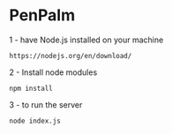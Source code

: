 # PenPalm

1 - have Node.js installed on your machine
    
    https://nodejs.org/en/download/
    
2 - Install node modules
    
    npm install
    
3 - to run the server 
            
    node index.js
